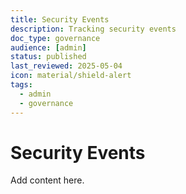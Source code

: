 ```yaml
---
title: Security Events
description: Tracking security events
doc_type: governance
audience: [admin]
status: published
last_reviewed: 2025-05-04
icon: material/shield-alert
tags:
  - admin
  - governance
---
```


# Security Events

Add content here.
